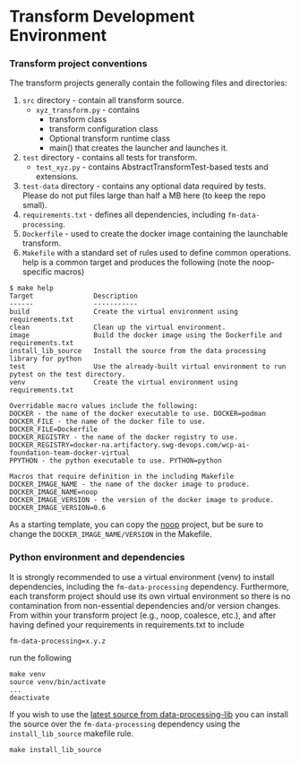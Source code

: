 # Transform Development Environment

### Transform project conventions
The transform projects generally contain the following files and directories: 
1. `src` directory - contain all transform source.
   * `xyz_transform.py` - contains 
      * transform class
      * transform configuration class
      * Optional transform runtime class
      * main() that creates the launcher and launches it.
2. `test` directory - contains all tests for transform.
   *  `test_xyz.py` - contains AbstractTransformTest-based tests and extensions. 
3. `test-data` directory - contains any optional data required by tests. Please do
not put files large than half a MB here (to keep the repo small).
3. `requirements.txt` - defines all dependencies, including `fm-data-processing`.
4. `Dockerfile` - used to create the docker image containing the launchable transform.
5. `Makefile` with a standard set of rules used to define common operations. help is
a common target and produces the following (note the noop-specific macros)
```
$ make help
Target               Description
------               -----------
build                Create the virtual environment using requirements.txt
clean                Clean up the virtual environment.
image                Build the docker image using the Dockerfile and requirements.txt 
install_lib_source   Install the source from the data processing library for python 
test                 Use the already-built virtual environment to run pytest on the test directory. 
venv                 Create the virtual environment using requirements.txt

Overridable macro values include the following:
DOCKER - the name of the docker executable to use. DOCKER=podman
DOCKER_FILE - the name of the docker file to use. DOCKER_FILE=Dockerfile
DOCKER_REGISTRY - the name of the docker registry to use. DOCKER_REGISTRY=docker-na.artifactory.swg-devops.com/wcp-ai-foundation-team-docker-virtual
PPYTHON - the python executable to use. PYTHON=python

Macros that require definition in the including Makefile
DOCKER_IMAGE_NAME - the name of the docker image to produce. DOCKER_IMAGE_NAME=noop
DOCKER_IMAGE_VERSION - the version of the docker image to produce. DOCKER_IMAGE_VERSION=0.6

```  
As a starting template, you can copy the [noop](../../transforms/universal/noop) project,
but be sure to change the `DOCKER_IMAGE_NAME/VERSION` in the Makefile.

### Python environment and dependencies
It is strongly recommended to use a virtual environment (venv) to
install dependencies, including the `fm-data-processing` dependency.
Furthermore, each transform project should use its own virtual environment
so there is no contamination from non-essential dependencies and/or version
changes.
From within your transform project (e.g., noop, coalesce, etc.),
and after having defined your requirements in requirements.txt to
include
```
fm-data-processing=x.y.z
```
run the following
```
make venv
source venv/bin/activate
...
deactivate
```
If you wish to use the [latest source from 
data-processing-lib](../src) you can install the source over the 
`fm-data-processing` dependency using the `install_lib_source` makefile rule.
```
make install_lib_source
```

